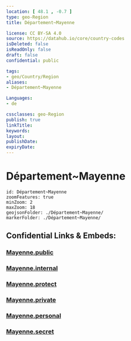 ```yaml
---
location: [ 48.1 , -0.7 ] 
type: geo-Region
title: Département~Mayenne

license: CC BY-SA 4.0
source: https://datahub.io/core/country-codes
isDeleted: false
isReadOnly: false
draft: false
confidential: public

tags:
- geo/Country/Region
aliases:
- Département~Mayenne

Languages:
- de

cssclasses: geo-Region
publish: true
linkTitle: 
keywords: 
layout: 
publishDate: 
expiryDate: 
---
```


# Département~Mayenne

```leaflet
id: Département~Mayenne
zoomFeatures: true 
minZoom: 2 
maxZoom: 18
geojsonFolder: ./Département~Mayenne/
markerFolder: ./Département~Mayenne/
```


## Confidential Links & Embeds: 

### [Mayenne.public](/_public/\Earth\Continent\Europe\Europe~West\France\regions~France\Pays_de_la_Loire\departments~Pays_de_la_LoireMayenne.public.md) 

### [Mayenne.internal](/_internal/\Earth\Continent\Europe\Europe~West\France\regions~France\Pays_de_la_Loire\departments~Pays_de_la_LoireMayenne.internal.md) 

### [Mayenne.protect](/_protect/\Earth\Continent\Europe\Europe~West\France\regions~France\Pays_de_la_Loire\departments~Pays_de_la_LoireMayenne.protect.md) 

### [Mayenne.private](/_private/\Earth\Continent\Europe\Europe~West\France\regions~France\Pays_de_la_Loire\departments~Pays_de_la_LoireMayenne.private.md) 

### [Mayenne.personal](/_personal/\Earth\Continent\Europe\Europe~West\France\regions~France\Pays_de_la_Loire\departments~Pays_de_la_LoireMayenne.personal.md) 

### [Mayenne.secret](/_secret/\Earth\Continent\Europe\Europe~West\France\regions~France\Pays_de_la_Loire\departments~Pays_de_la_LoireMayenne.secret.md)

